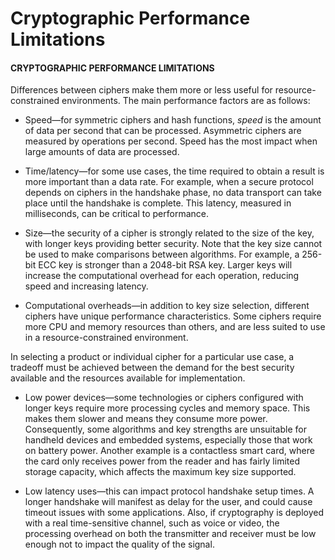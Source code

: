 # Cryptographic Performance Limitations

#### CRYPTOGRAPHIC PERFORMANCE LIMITATIONS

Differences between ciphers make them more or less useful for resource-constrained environments. The main performance factors are as follows:

-   Speed—for symmetric ciphers and hash functions, _speed_ is the amount of data per second that can be processed. Asymmetric ciphers are measured by operations per second. Speed has the most impact when large amounts of data are processed.
    
-   Time/latency—for some use cases, the time required to obtain a result is more important than a data rate. For example, when a secure protocol depends on ciphers in the handshake phase, no data transport can take place until the handshake is complete. This latency, measured in milliseconds, can be critical to performance.
    
-   Size—the security of a cipher is strongly related to the size of the key, with longer keys providing better security. Note that the key size cannot be used to make comparisons between algorithms. For example, a 256-bit ECC key is stronger than a 2048-bit RSA key. Larger keys will increase the computational overhead for each operation, reducing speed and increasing latency.
    
-   Computational overheads—in addition to key size selection, different ciphers have unique performance characteristics. Some ciphers require more CPU and memory resources than others, and are less suited to use in a resource-constrained environment.
    

In selecting a product or individual cipher for a particular use case, a tradeoff must be achieved between the demand for the best security available and the resources available for implementation.

-   Low power devices—some technologies or ciphers configured with longer keys require more processing cycles and memory space. This makes them slower and means they consume more power. Consequently, some algorithms and key strengths are unsuitable for handheld devices and embedded systems, especially those that work on battery power. Another example is a contactless smart card, where the card only receives power from the reader and has fairly limited storage capacity, which affects the maximum key size supported.
    
-   Low latency uses—this can impact protocol handshake setup times. A longer handshake will manifest as delay for the user, and could cause timeout issues with some applications. Also, if cryptography is deployed with a real time-sensitive channel, such as voice or video, the processing overhead on both the transmitter and receiver must be low enough not to impact the quality of the signal.